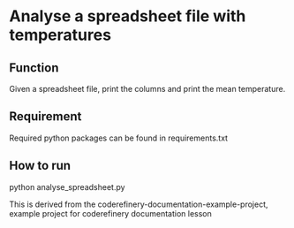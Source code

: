 # Analyse a spreadsheet file with temperatures

## Function
Given a spreadsheet file, print the columns and print the mean temperature.

## Requirement
Required python packages can be found in requirements.txt

## How to run
python analyse_spreadsheet.py

This is derived from the coderefinery-documentation-example-project, example project for coderefinery documentation lesson
